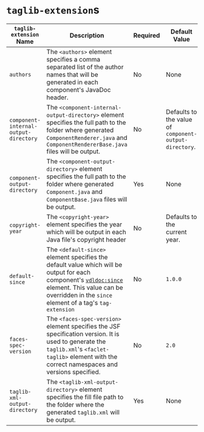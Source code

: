 # `taglib-extension`s

| `taglib-extension` Name | Description | Required | Default Value |
|-------------------------|-------------|----------|---------------|
| `authors` | The `<authors>` element specifies a comma separated list of the author names that will be generated in each component's JavaDoc header. | No | None |
| `component-internal- output-directory` | The `<component-internal-output-directory>` element specifies the full path to the folder where generated `ComponentRenderer.java` and `ComponentRendererBase.java` files will be output. | No | Defaults to the value of `component-output-directory`. |
| `component-output- directory` | The `<component-output-directory>` element specifies the full path to the folder where generated `Component.java` and `ComponentBase.java` files will be output. | Yes | None |
| `copyright-year` | The `<copyright-year>` element specifies the year which will be output in each Java file's copyright header | No | Defaults to the current year. |
| `default-since` | The `<default-since>` element specifies the default value which will be output for each component's [`vdldoc:since`](https://github.com/omnifaces/vdldoc/wiki/vdldoc:since) element. This value can be overridden in the `since` element of a tag's `tag-extension` | No | `1.0.0` |
| `faces-spec-version` | The `<faces-spec-version>` element specifies the JSF specification version. It is used to generate the `taglib.xml`'s `<faclet-taglib>` element with the correct namespaces and versions specified. | No | `2.0` |
| `taglib-xml-output- directory` | The `<taglib-xml-output-directory>` element specifies the fill file path to the folder where the generated `taglib.xml` will be output. | Yes | None |
